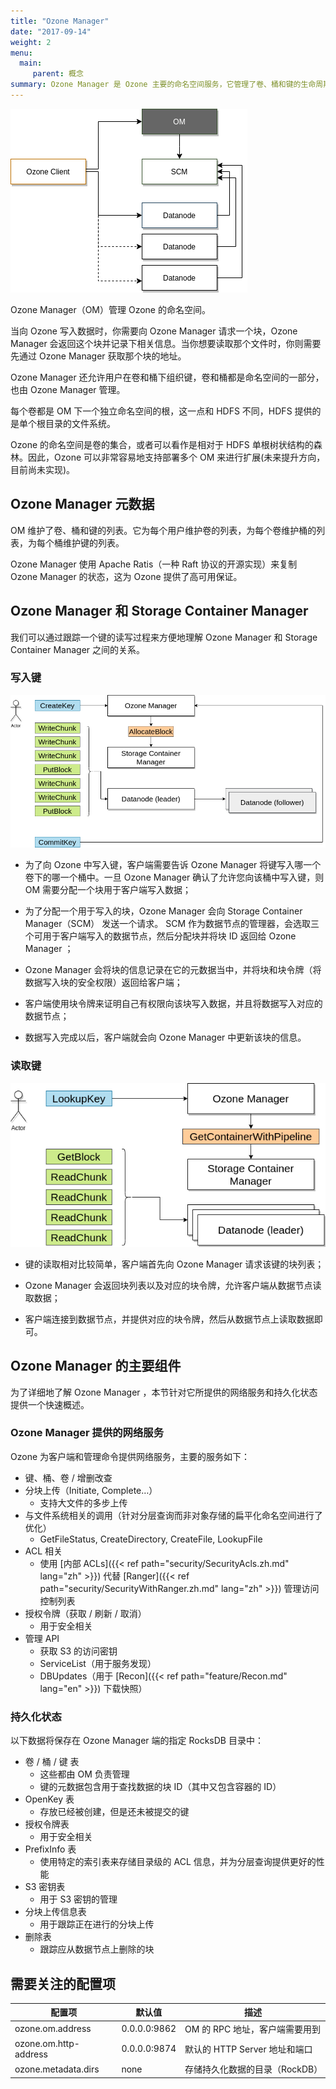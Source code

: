 ```yaml
---
title: "Ozone Manager"
date: "2017-09-14"
weight: 2
menu: 
  main:
     parent: 概念
summary: Ozone Manager 是 Ozone 主要的命名空间服务，它管理了卷、桶和键的生命周期。
---
```

<!---
  Licensed to the Apache Software Foundation (ASF) under one or more
  contributor license agreements.  See the NOTICE file distributed with
  this work for additional information regarding copyright ownership.
  The ASF licenses this file to You under the Apache License, Version 2.0
  (the "License"); you may not use this file except in compliance with
  the License.  You may obtain a copy of the License at

      http://www.apache.org/licenses/LICENSE-2.0

  Unless required by applicable law or agreed to in writing, software
  distributed under the License is distributed on an "AS IS" BASIS,
  WITHOUT WARRANTIES OR CONDITIONS OF ANY KIND, either express or implied.
  See the License for the specific language governing permissions and
  limitations under the License.
-->

![Ozone Manager](OzoneManager.png)

Ozone Manager（OM）管理 Ozone 的命名空间。

当向 Ozone 写入数据时，你需要向 Ozone Manager 请求一个块，Ozone Manager 会返回这个块并记录下相关信息。当你想要读取那个文件时，你则需要先通过 Ozone Manager 获取那个块的地址。

Ozone Manager 还允许用户在卷和桶下组织键，卷和桶都是命名空间的一部分，也由 Ozone Manager 管理。

每个卷都是 OM 下一个独立命名空间的根，这一点和 HDFS 不同，HDFS 提供的是单个根目录的文件系统。

Ozone 的命名空间是卷的集合，或者可以看作是相对于 HDFS 单根树状结构的森林。因此，Ozone 可以非常容易地支持部署多个 OM 来进行扩展(未来提升方向，目前尚未实现)。

## Ozone Manager 元数据

OM 维护了卷、桶和键的列表。它为每个用户维护卷的列表，为每个卷维护桶的列表，为每个桶维护键的列表。

Ozone Manager 使用 Apache Ratis（一种 Raft 协议的开源实现）来复制 Ozone Manager 的状态，这为 Ozone 提供了高可用保证。


## Ozone Manager 和 Storage Container Manager

我们可以通过跟踪一个键的读写过程来方便地理解 Ozone Manager 和 Storage Container Manager 之间的关系。

### 写入键

![Write Path](OzoneManager-WritePath.png)

* 为了向 Ozone 中写入键，客户端需要告诉 Ozone Manager 将键写入哪一个卷下的哪一个桶中。一旦 Ozone Manager 确认了允许您向该桶中写入键，则 OM 需要分配一个块用于客户端写入数据；

* 为了分配一个用于写入的块，Ozone Manager 会向 Storage Container Manager（SCM） 发送一个请求。 SCM 作为数据节点的管理器，会选取三个可用于客户端写入的数据节点，然后分配块并将块 ID 返回给 Ozone Manager ； 

* Ozone Manager 会将块的信息记录在它的元数据当中，并将块和块令牌（将数据写入块的安全权限）返回给客户端；

* 客户端使用块令牌来证明自己有权限向该块写入数据，并且将数据写入对应的数据节点；

* 数据写入完成以后，客户端就会向 Ozone Manager 中更新该块的信息。


### 读取键

![Read Path](OzoneManager-ReadPath.png)

* 键的读取相对比较简单，客户端首先向 Ozone Manager 请求该键的块列表；

* Ozone Manager 会返回块列表以及对应的块令牌，允许客户端从数据节点读取数据；

* 客户端连接到数据节点，并提供对应的块令牌，然后从数据节点上读取数据即可。


## Ozone Manager 的主要组件

为了详细地了解 Ozone Manager ，本节针对它所提供的网络服务和持久化状态提供一个快速概述。

### Ozone Manager 提供的网络服务

Ozone 为客户端和管理命令提供网络服务，主要的服务如下：

 * 键、桶、卷 / 增删改查
 * 分块上传（Initiate, Complete…）
    * 支持大文件的多步上传
 * 与文件系统相关的调用（针对分层查询而非对象存储的扁平化命名空间进行了优化）
   * GetFileStatus, CreateDirectory, CreateFile, LookupFile
 * ACL 相关
   * 使用 [内部 ACLs]({{< ref path="security/SecurityAcls.zh.md" lang="zh" >}}) 代替 [Ranger]({{< ref path="security/SecurityWithRanger.zh.md" lang="zh" >}}) 管理访问控制列表
 * 授权令牌（获取 / 刷新 / 取消）
   * 用于安全相关
 * 管理 API
   * 获取 S3 的访问密钥
   * ServiceList（用于服务发现）
   * DBUpdates（用于 [Recon]({{< ref path="feature/Recon.md" lang="en" >}}) 下载快照）
 
### 持久化状态

以下数据将保存在 Ozone Manager 端的指定 RocksDB 目录中：

 * 卷 / 桶 / 键 表
    * 这些都由 OM 负责管理
    * 键的元数据包含用于查找数据的块 ID（其中又包含容器的 ID）
 * OpenKey 表
    * 存放已经被创建，但是还未被提交的键
 * 授权令牌表
    * 用于安全相关
 * PrefixInfo 表
    * 使用特定的索引表来存储目录级的 ACL 信息，并为分层查询提供更好的性能
 * S3 密钥表
   * 用于 S3 密钥的管理
 * 分块上传信息表
   * 用于跟踪正在进行的分块上传
 * 删除表
   * 跟踪应从数据节点上删除的块

## 需要关注的配置项

配置项 | 默认值 | 描述
----|---------|------------
ozone.om.address | 0.0.0.0:9862 | OM 的 RPC 地址，客户端需要用到
ozone.om.http-address | 0.0.0.0:9874 | 默认的 HTTP Server 地址和端口
ozone.metadata.dirs | none | 存储持久化数据的目录（RockDB）
    
